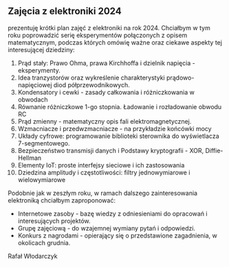 ## Zajęcia z elektroniki 2024

prezentuję krótki plan zajęć z elektroniki na rok 2024. Chciałbym w tym roku poprowadzić serię eksperymentów połączonych z opisem matematycznym, 
podczas których omówię ważne oraz ciekawe aspekty tej interesującej dziedziny:

1. Prąd stały: Prawo Ohma, prawa Kirchhoffa i dzielnik napięcia - eksperymenty.
2. Idea tranzystorów oraz wykreślenie charakterystyki prądowo-napięciowej diod półprzewodnikowych.
3. Kondensatory i cewki - zasady całkowania i różniczkowania w obwodach
4. Równanie różniczkowe 1-go stopnia. Ładowanie i rozładowanie obwodu RC
5. Prąd zmienny - matematyczny opis fali elektromagnetycznej.
6. Wzmacniacze i przedwzmacniacze - na przykładzie końcówki mocy
7. Układy cyfrowe: programowanie biblioteki sterownika do wyświetlacza 7-segmentowego.
8. Bezpieczeństwo transmisji danych i Podstawy kryptografii - XOR, Diffie-Hellman
9. Elementy IoT: proste interfejsy sieciowe i ich zastosowania
10. Dziedzina amplitudy i częstotliwości: filtry jednowymiarowe i wielowymiarowe

Podobnie jak w zeszłym roku, w ramach dalszego zainteresowania elektroniką chciałbym zaproponować:
- Internetowe zasoby - bazę wiedzy z odniesieniami do opracowań i interesujących projektów.
- Grupę zajęciową - do wzajemnej wymiany pytań i odpowiedzi.
- Konkurs z nagrodami - opierający się o przedstawione zagadnienia, w okolicach grudnia.

Rafał Włodarczyk